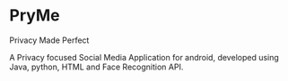 # PryMe
Privacy Made Perfect

A Privacy focused Social Media Application for android, developed using Java, python, HTML and Face Recognition API.
